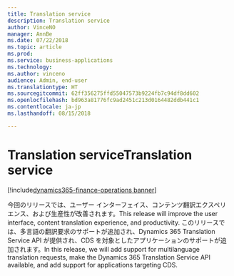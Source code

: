 ```yaml
---
title: Translation service
description: Translation service
author: VinceNO
manager: AnnBe
ms.date: 07/22/2018
ms.topic: article
ms.prod: 
ms.service: business-applications
ms.technology: 
ms.author: vinceno
audience: Admin, end-user
ms.translationtype: HT
ms.sourcegitcommit: 62ff356275ffd55047573b9224fb7c94df8dd602
ms.openlocfilehash: bd963a81776fc9ad2451c213d0164482ddb441c1
ms.contentlocale: ja-jp
ms.lasthandoff: 08/15/2018

---
```

#  <a name="translation-service"></a><span data-ttu-id="f1bf0-103">Translation service</span><span class="sxs-lookup"><span data-stu-id="f1bf0-103">Translation service</span></span>

[!include[dynamics365-finance-operations banner](../includes/dynamics365-finance-operations.md)]



<span data-ttu-id="f1bf0-104">今回のリリースでは、ユーザー インターフェイス、コンテンツ翻訳エクスペリエンス、および生産性が改善されます。</span><span class="sxs-lookup"><span data-stu-id="f1bf0-104">This release will improve the user interface, content translation experience, and productivity.</span></span> <span data-ttu-id="f1bf0-105">このリリースでは、多言語の翻訳要求のサポートが追加され、Dynamics 365 Translation Service API が提供され、CDS を対象としたアプリケーションのサポートが追加されます。</span><span class="sxs-lookup"><span data-stu-id="f1bf0-105">In this release, we will add support for multilanguage translation requests, make the Dynamics 365 Translation Service API available, and add support for applications targeting CDS.</span></span> 

